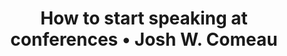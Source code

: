 ---
layout: bookmark
title: How to start speaking at conferences • Josh W. Comeau
tags:
  - Bookmarks
  - Speaking
created: '2024-12-05T08:50:18.748000+00:00'
link: https://www.joshwcomeau.com/career/lessons-learned-speaking-at-conferences/
id: 914740992
excerpt: >-
  Speaking at conferences is equal parts exciting and terrifying. This article
  is a behind-the-scenes look at what the experience is like, and shares tips
  for getting started as a conference speaker.
image: >-
  https://www.joshwcomeau.com/images/og-lessons-learned-speaking-at-conferences.png
highlights: "Highlight:Is it worth\_it?\n\nConference talks are a tremendous amount of work. For my React Europe 2018 talk, I estimate that I spent over 150 hours on the talk; it consumed my mornings and weekends for a couple months.\n\nAssuming you make the median US software engineering salary of $104,000 a year, and put 150 hours of work into the talk, you’ve spent $7500 worth of your time getting it ready.\n\nIn addition, preparing a talk is a bumpy ride. There’s a bunch of stress along the way, a bunch of nights and weekends where you really don’t feel like working on it but do anyway, moments of crisis where you think your talk won’t work or isn’t interesting.\n\nFor all of that, conference talks tend to reach a surprisingly small audience. Most conference talks will be seen by a few hundred people live, and maybe another 1000 through the recording. Most of my blog posts get more views than that, and they take way less time to produce.\n\nSo on its face, the math doesn’t look favourable. Why spend so much time and energy on a conference presentation?\n\nIn my opinion, there are a few things that balance the scales:\n\nWhile relatively few people will see a conference talk, it can be a very impactful way to deliver a message. A well-crafted talk can inspire and motivate someone far more effectively than a tweet or blog post! For example, CodeSandbox(opens in new tab) was created by Ives Van Hoorne(opens in new tab) after attending React Europe, and he credits(opens in new tab) the conference with making him determined to build it!\nYou get to hang out with the other speakers. In many cases, these are the authors of the tools you use every day, or people whose work has inspired you for years.\nIt’s a tremendous way to make new friends who share your interests. After a conference talk, expect tons of folks to come up and ask pertinent follow-ups, or share some of the interesting things they’ve been doing.\nSpeaking at a conference makes people think that you’re a Real Expert™. It lends authority to what you’re saying. It can help you in your career for years to come.\nIt’s an experience. It’s a memory that you’ll have for the rest of your life, a Youtube video you’ll be able to watch when you're older. It’s a heck of a thing!\n\nHighlight:An update in 2020\n\nI originally published this blog post in mid-2018. It's 2 years later, and I thought I'd include some additional things I've learned in the interim.\n\nDon't overcommit yourself. I've found that the sweet spot for me is to prepare 1 conference talk a year, and maybe present it 2-4 times. I will never prepare multiple conference talks a year again, it takes too much time.\n\"Re-use\" content across multiple mediums. That conference talk you created would probably make an excellent blog post or tutorial! You've already done the work of researching and preparing and creating demos; there's more juice to be squeezed out of that orange!\nResearch the conferences before applying to them. Do they have a track record of shady practices? Are they doing work to ensure that the speaker lineup is diverse? In a very real way, the speakers represent the conference. Make sure it's an organization you feel comfortable representing.\nAside from those points, my overall viewpoint hasn't changed much. Conference talks are a ton of work, but they're also very rewarding. I'd encourage anybody who is interested in it to give it a shot!"
---